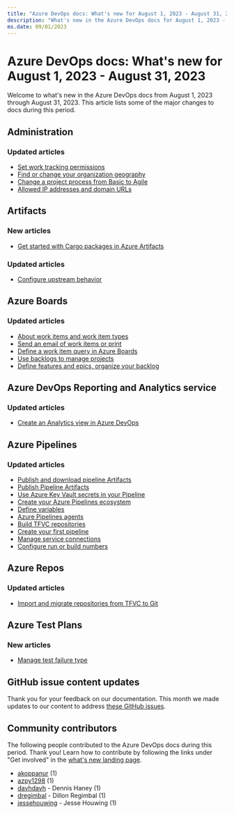 ```yaml
---
title: "Azure DevOps docs: What's new for August 1, 2023 - August 31, 2023"
description: "What's new in the Azure DevOps docs for August 1, 2023 - August 31, 2023."
ms.date: 09/01/2023
---
```


# Azure DevOps docs: What's new for August 1, 2023 - August 31, 2023

Welcome to what's new in the Azure DevOps docs from August 1, 2023 through August 31, 2023. This article lists some of the major changes to docs during this period.

## Administration

### Updated articles

- [Set work tracking permissions](/azure/devops/organizations/security/set-permissions-access-work-tracking)
- [Find or change your organization geography](/azure/devops/organizations/accounts/change-organization-location)
- [Change a project process from Basic to Agile](/azure/devops/organizations/settings/work/change-process-basic-to-agile)
- [Allowed IP addresses and domain URLs](/azure/devops/organizations/security/allow-list-ip-url)

## Artifacts

### New articles

- [Get started with Cargo packages in Azure Artifacts](/azure/devops/artifacts/get-started-cargo)

### Updated articles

- [Configure upstream behavior](/azure/devops/artifacts/concepts/upstream-behavior)

## Azure Boards

### Updated articles

- [About work items and work item types](/azure/devops/boards/work-items/about-work-items)
- [Send an email of work items or print](/azure/devops/boards/work-items/email-work-items)
- [Define a work item query in Azure Boards](/azure/devops/boards/queries/using-queries)
- [Use backlogs to manage projects](/azure/devops/boards/backlogs/backlogs-overview)
- [Define features and epics, organize your backlog](/azure/devops/boards/backlogs/define-features-epics)

## Azure DevOps Reporting and Analytics service

### Updated articles

- [Create an Analytics view in Azure DevOps](/azure/devops/report/powerbi/analytics-views-create)

## Azure Pipelines

### Updated articles

- [Publish and download pipeline Artifacts](/azure/devops/pipelines/artifacts/pipeline-artifacts)
- [Publish Pipeline Artifacts](/azure/devops/pipelines/publish-pipeline-artifact)
- [Use Azure Key Vault secrets in your Pipeline](/azure/devops/pipelines/release/key-vault-in-own-project)
- [Create your Azure Pipelines ecosystem](/azure/devops/pipelines/ecosystems/ecosystems)
- [Define variables](/azure/devops/pipelines/process/variables)
- [Azure Pipelines agents](/azure/devops/pipelines/agents/agents)
- [Build TFVC repositories](/azure/devops/pipelines/repos/tfvc)
- [Create your first pipeline](/azure/devops/pipelines/create-first-pipeline)
- [Manage service connections](/azure/devops/pipelines/library/service-endpoints)
- [Configure run or build numbers](/azure/devops/pipelines/process/run-number)

## Azure Repos

### Updated articles

- [Import and migrate repositories from TFVC to Git](/azure/devops/repos/git/import-from-tfvc)

## Azure Test Plans

### New articles

- [Manage test failure type](/azure/devops/test/manage-test-failure-type)

## GitHub issue content updates

Thank you for your feedback on our documentation. This month we made updates to our content to address [these GitHub issues](https://github.com/MicrosoftDocs/azure-devops-docs/issues?q=linked%3Apr+is%3Aissue+is%3Aclosed+closed%3A2023-08-01..2023-08-31).

## Community contributors

The following people contributed to the Azure DevOps docs during this period. Thank you! Learn how to contribute by following the links under "Get involved" in the [what's new landing page](index.yml).

- [akoppanur](https://github.com/akoppanur) (1)
- [azpy1298](https://github.com/azpy1298) (1)
- [davhdavh](https://github.com/davhdavh) - Dennis Haney (1)
- [dregimbal](https://github.com/dregimbal) - Dillon Regimbal (1)
- [jessehouwing](https://github.com/jessehouwing) - Jesse Houwing (1)
